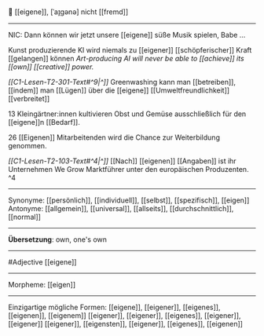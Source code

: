 💭 [[eigene]], [ˈaɪ̯ɡənə]
nicht [[fremd]]

---
NIC: Dann können wir jetzt unsere [[eigene]] süße Musik spielen, Babe …  

Kunst produzierende KI wird niemals zu [[eigener]] [[schöpferischer]] Kraft [[gelangen]] können
*Art-producing AI will never be able to [[achieve]] its [[own]] [[creative]] power.*

*[[C1-Lesen-T2-301-Text#^9|^]]* Greenwashing kann man [[betreiben]], [[indem]] man [[Lügen]] über die [[eigene]] [[Umweltfreundlichkeit]] [[verbreitet]]

13 Kleingärtner:innen kultivieren Obst und Gemüse ausschließlich für den [[eigene]]n [[Bedarf]].  

26 [[Eigenen]] Mitarbeitenden wird die Chance zur Weiterbildung genommen.  

*[[C1-Lesen-T2-103-Text#^4|^]]* [[Nach]] [[eigenen]] [[Angaben]] ist ihr Unternehmen We Grow Marktführer unter den europäischen Produzenten. ^4


---
Synonyme: [[persönlich]], [[individuell]], [[selbst]], [[spezifisch]], [[eigen]]
Antonyme: [[allgemein]], [[universal]], [[allseits]], [[durchschnittlich]], [[normal]]

---
**Übersetzung**:
own, one's own

---
#Adjective [[eigene]]

---
Morpheme:
[[eigen]]

---


Einzigartige mögliche Formen: 
[[eigene]], [[eigener]], [[eigenes]], [[eigenen]], [[eigenem]]
[[eigener]], [[eigener]], [[eigenes]], [[eigener]], [[eigener]]
[[eigener]], [[eigensten]], [[eigener]], [[eigenes]], [[eigenen]]
